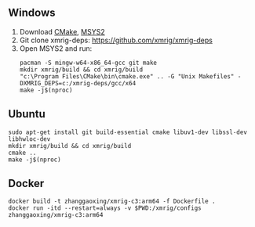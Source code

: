 ## Windows

1. Download [CMake](https://cmake.org/download), [MSYS2](https://www.msys2.org/)
2. Git clone xmrig-deps: https://github.com/xmrig/xmrig-deps
3. Open MSYS2 and run:
    ```
    pacman -S mingw-w64-x86_64-gcc git make
    mkdir xmrig/build && cd xmrig/build
    "c:\Program Files\CMake\bin\cmake.exe" .. -G "Unix Makefiles" -DXMRIG_DEPS=c:/xmrig-deps/gcc/x64
    make -j$(nproc)
    ``` 

## Ubuntu

```
sudo apt-get install git build-essential cmake libuv1-dev libssl-dev libhwloc-dev
mkdir xmrig/build && cd xmrig/build
cmake ..
make -j$(nproc)
```

## Docker

```
docker build -t zhanggaoxing/xmrig-c3:arm64 -f Dockerfile .
docker run -itd --restart=always -v $PWD:/xmrig/configs zhanggaoxing/xmrig-c3:arm64
```

